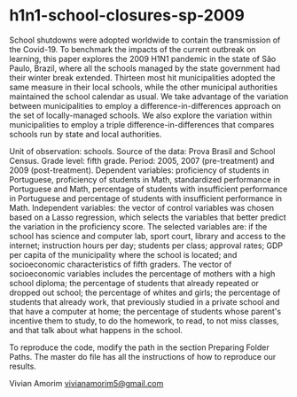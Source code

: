# h1n1-school-closures-sp-2009

School shutdowns were adopted worldwide to contain the transmission of the Covid-19. To benchmark the impacts of the current outbreak on learning, this paper explores the 2009 H1N1 pandemic in the state of São Paulo, Brazil, where all the schools managed by the state government had their winter break extended. Thirteen most hit municipalities adopted the same measure in their local schools, while the other municipal authorities maintained the school calendar as usual. We take advantage of the variation between municipalities to employ a difference-in-differences approach on the set of locally-managed schools. We also explore the variation within municipalities to employ a triple difference-in-differences that compares schools run by state and local authorities.

Unit of observation: schools. Source of the data: Prova Brasil and School Census. Grade level: fifth grade. Period: 2005, 2007 (pre-treatment) and 2009 (post-treatment). Dependent variables: proficiency of students in Portuguese, proficiency of students in Math, standardized performance in Portuguese and Math, percentage of students with insufficient performance in Portuguese and percentage of students with insufficient performance in Math. Independent variables: the vector of control variables was chosen based on a Lasso regression, which selects the variables that better predict the variation in the proficiency score. The selected variables are: if the school has science and computer lab, sport court, library and access to the internet; instruction hours per day; students per class; approval rates; GDP per capita of the municipality where the school is located; and socioeconomic characteristics of fifth graders. The vector of socioeconomic variables includes the percentage of mothers with a high school diploma; the percentage of students that already repeated or dropped out school; the percentage of whites and girls; the percentage of students that already work, that previously studied in a private school and that have a computer at home; the percentage of students whose parent's incentive them to study, to do the homework, to read, to not miss classes, and that talk about what happens in the school.

To reproduce the code,  modify the path in the section Preparing Folder Paths. 
The master do file has all the instructions of how to reproduce our results. 


Vivian Amorim 
vivianamorim5@gmail.com
